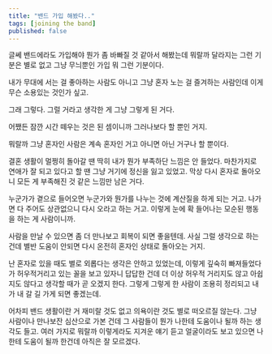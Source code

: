 ```yaml
---
title: "밴드 가입 해봤다.."
tags: [joining the band]
published: false
---
```


글쎄 밴드에라도 가입해야 뭔가 좀 바빠질 것 같아서 해봤는데 뭐랄까 달라지는 그런 기분은 별로 없고 그냥 무늬뿐인 가입 뭐 그런 기분이다. 

내가 무대에 서는 걸 좋아하는 사람도 아니고 그냥 혼자 노는 걸 즐겨하는 사람인데 이게 무슨 소용있는 것인가 싶고.

그래 그렇다. 그럴 거라고 생각한 게 그냥 그렇게 된 거다. 

어쨌든 잠깐 시간 떼우는 것은 된 셈이니까 그러나보다 할 뿐인 거지. 

뭐랄까 그냥 혼자인 사람은 계속 혼자인 거고 아니면 아닌 거구나 할 뿐이다.

결혼 생활이 멀쩡히 돌아갈 땐 딱히 내가 뭔가 부족하단 느낌은 안 들었다. 마찬가지로 연애가 잘 되고 있다고 할 땐 그냥 거기에 정신을 잃고 있었고. 막상 다시 혼자로 돌아오니 모든 게 부족해진 것 같은 느낌만 남은 거다.

누군가가 곁으로 들어오면 누군가와 뭔가를 나누는 것에 계산질을 하게 되는 거고. 나가면 다 주어도 상관없으니 다시 오라고 하는 거고. 이렇게 눈에 확 들어나는 모순된 행동을 하는 게 사람이니까. 

사람을 만날 수 있으면 좀 더 만나보고 회복이 되면 좋을텐데. 사실 그럴 생각으로 하는 건데 별반 도움이 안되면 다시 온전히 혼자인 상태로 돌아오는 거지.

난 혼자로 있을 때도 별로 외롭다는 생각은 안하고 있었는데, 이렇게 깊숙히 빠져들었다가 허우적거리고 있는 꼴을 보고 있자니 답답한 건데 더 이상 허우적 거리지도 않고 아쉽지도 않다고 생각할 때가 곧 오겠지 한다. 그렇게 그렇게 한 사람이 조용히 정리되고 내가 내 갈 길 가게 되면 좋겠는데.

어차피 밴드 생활이란 거 재미랄 것도 없고 의욕이란 것도 별로 떠오르질 않는다. 그냥 사람이나 만나보잔 심산으로 가본 건데 그 사람들이 뭔가 나한테 도움이나 될까 하는 생각도 들고. 여러 가지로 뭐랄까 이렇게라도 지겨운 얘기 듣고 얼굴이라도 보고 있으면 나한테 도움이 될까 한건데 아직은 잘 모르겠다. 

